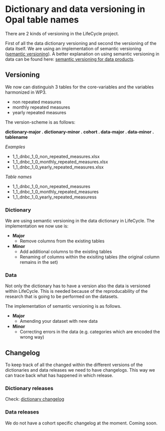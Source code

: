 # Dictionary and data versioning in Opal table names

There are 2 kinds of versioning in the LifeCycle project.

First of all the data dictionary versioning and second the versioning of the data itself. We are using an implementation of semantic versioning ([semantic versioning](https://semver.org)). A better explanation on using semantic versioning in data can be found here: [semantic versioning for data products](https://medium.com/data-architect/semantic-versioning-for-data-products-2b060962093).

## Versioning
We now can distinguish 3 tables for the core-variables and the variables harmonized in WP3.
* non repeated measures
* monthly repeated measures
* yearly repeated measures

The version-scheme is as follows:

**dictionary-major . dictionary-minor . cohort . data-major . data-minor . tablename**

*Examples*
* 1_1_dnbc_1_0_non_repeated_measures.xlsx
* 1_1_dnbc_1_0_monthly_repeated_measures.xlsx
* 1_1_dnbc_1_0_yearly_repeated_measures.xlsx

*Table names*
* 1_1_dnbc_1_0_non_repeated_measures
* 1_1_dnbc_1_0_monthly_repeated_measures
* 1_1_dnbc_1_0_yearly_repeated_measuress

### Dictionary
We are using semantic versioning in the data dictionary in LifeCycle. The implementation we now use is:

* **Major**
  * Remove columns from the existing tables
* **Minor**
  * Add additional columns to the existing tables
  * Renaming of columns within the exisiting tables (the original column remains in the set)

### Data
Not only the dictionary has to have a version also the data is versioned within LifeCycle. This is needed because of the reproducability of the research that is going to be performed on the datasets.

The implementation of semantic versioning is as follows.
* **Major**
  * Amending your dataset with new data
* **Minor**
  * Correcting errors in the data (e.g. categories which are encoded the wrong way)

## Changelog
To keep track of all the changed within the different versions of the dictionaries and data releases we need to have changelogs. This way we can trace back what has happened in which release.

### Dictionary releases
Check: [dictionary changelog](./changelogs/DICTIONARY_CHANGELOG.md)

### Data releases
We do not have a cohort specific changelog at the moment. Coming soon.

